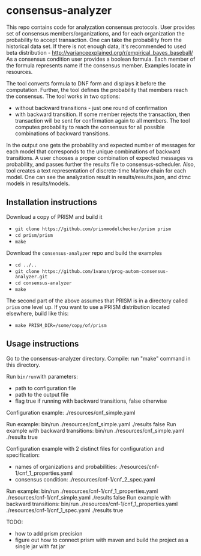 # consensus-analyzer

This repo contains code for analyzation consensus protocols.
User provides set of consensus members/organizations, and for each organization the probability to accept 
transaction. One can take the probability from the historical data set. If there is not enough data, it's recommended
to used beta distribution - http://varianceexplained.org/r/empirical_bayes_baseball/
As a consensus condition user provides a boolean formula. Each member of the formula represents name if the consensus
member. Examples locate in resources.

The tool converts formula to DNF form and displays it before the computation. Further, the tool defines the probability 
that members reach the consensus. The tool works in two options:
* without backward transitions - just one round of confirmation
* with backward transition. If some member rejects the transaction, then transaction will be sent for confirmation
again to all members. The tool computes probability to reach the consensus for all possible combinations of backward
transitions.

In the output one gets the probability and expected number of messages for each model that corresponds to the unique 
combinations of backward transitions. A user chooses a proper combination of expected messages vs probability, and 
passes further the results file to consensus-scheduler. Also, tool creates a text representation of discrete-time
Markov chain for each model. One can see the analyzation result in results/results.json, and dtmc models in 
results/models.

## Installation instructions

Download a copy of PRISM and build it

* ``git clone https://github.com/prismmodelchecker/prism prism``
* ``cd prism/prism``
* ``make``


Download the ``consensus-analyzer`` repo and build the examples

* ``cd ../..``
* ``git clone https://github.com/1vanan/prog-autom-consensus-analyzer.git``
* ``cd consensus-analyzer``
* ``make``

The second part of the above assumes that PRISM is in a directory called ``prism`` one level up.
If you want to use a PRISM distribution located elsewhere, build like this:

* ``make PRISM_DIR=/some/copy/of/prism``

## Usage instructions
Go to the consensus-analyzer directory. Compile: run "make" command in this directory.

Run ``bin/run``with parameters: 
* path to configuration file
* path to the output file
* flag true if running with backward transitions, false otherwise

Configuration example: ./resources/cnf_simple.yaml

Run example: bin/run ./resources/cnf_simple.yaml ./results false
Run example with backward transitions: bin/run ./resources/cnf_simple.yaml ./results true

Configuration example with 2 distinct files for configuration and specification: 
* names of organizations and probabilities: ./resources/cnf-1/cnf_1_properties.yaml
* consensus condition: ./resources/cnf-1/cnf_2_spec.yaml

Run example: bin/run ./resources/cnf-1/cnf_1_properties.yaml  ./resources/cnf-1/cnf_simple.yaml ./results false
Run example with backward transitions: bin/run ./resources/cnf-1/cnf_1_properties.yaml  ./resources/cnf-1/cnf_1_spec.yaml ./results true

TODO:
* how to add prism precision
* figure out how to connect prism with maven and build the project as a single jar with fat jar
